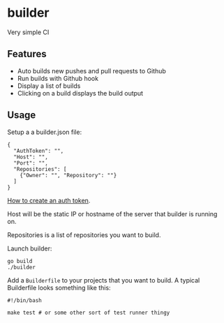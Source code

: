 # builder

Very simple CI

## Features
  * Auto builds new pushes and pull requests to Github
  * Run builds with Github hook
  * Display a list of builds
  * Clicking on a build displays the build output

## Usage

Setup a a builder.json file:

    {
      "AuthToken": "",
      "Host": "",
      "Port": "",
      "Repositories": [
        {"Owner": "", "Repository": ""}
      ]
    }

[How to create an auth token](https://help.github.com/articles/creating-an-access-token-for-command-line-use).

Host will be the static IP or hostname of the server that builder is running on.

Repositories is a list of repositories you want to build.

Launch builder:

    go build
    ./builder

Add a ``Builderfile`` to your projects that you want to build.
A typical Builderfile looks something like this:

    #!/bin/bash

    make test # or some other sort of test runner thingy
